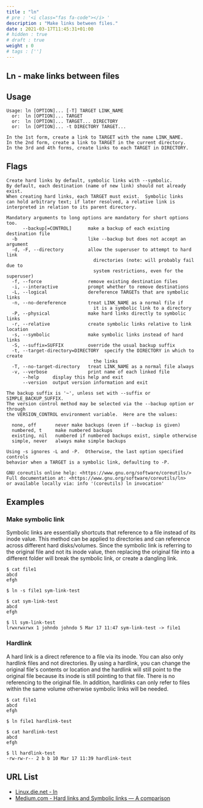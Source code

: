 ```yaml
---
title : "ln"
# pre : '<i class="fas fa-code"></i> '
description : "Make links between files."
date : 2021-03-17T11:45:31+01:00
# hidden : true
# draft : true
weight : 0
# tags : ['']
---
```


## Ln - make links between files

## Usage

```plain
Usage: ln [OPTION]... [-T] TARGET LINK_NAME
  or:  ln [OPTION]... TARGET
  or:  ln [OPTION]... TARGET... DIRECTORY
  or:  ln [OPTION]... -t DIRECTORY TARGET...

In the 1st form, create a link to TARGET with the name LINK_NAME.
In the 2nd form, create a link to TARGET in the current directory.
In the 3rd and 4th forms, create links to each TARGET in DIRECTORY.
```

## Flags

```plain
Create hard links by default, symbolic links with --symbolic.
By default, each destination (name of new link) should not already exist.
When creating hard links, each TARGET must exist.  Symbolic links
can hold arbitrary text; if later resolved, a relative link is
interpreted in relation to its parent directory.

Mandatory arguments to long options are mandatory for short options too.
      --backup[=CONTROL]      make a backup of each existing destination file
  -b                          like --backup but does not accept an argument
  -d, -F, --directory         allow the superuser to attempt to hard link
                                directories (note: will probably fail due to
                                system restrictions, even for the superuser)
  -f, --force                 remove existing destination files
  -i, --interactive           prompt whether to remove destinations
  -L, --logical               dereference TARGETs that are symbolic links
  -n, --no-dereference        treat LINK_NAME as a normal file if
                                it is a symbolic link to a directory
  -P, --physical              make hard links directly to symbolic links
  -r, --relative              create symbolic links relative to link location
  -s, --symbolic              make symbolic links instead of hard links
  -S, --suffix=SUFFIX         override the usual backup suffix
  -t, --target-directory=DIRECTORY  specify the DIRECTORY in which to create
                                the links
  -T, --no-target-directory   treat LINK_NAME as a normal file always
  -v, --verbose               print name of each linked file
      --help     display this help and exit
      --version  output version information and exit

The backup suffix is '~', unless set with --suffix or SIMPLE_BACKUP_SUFFIX.
The version control method may be selected via the --backup option or through
the VERSION_CONTROL environment variable.  Here are the values:

  none, off       never make backups (even if --backup is given)
  numbered, t     make numbered backups
  existing, nil   numbered if numbered backups exist, simple otherwise
  simple, never   always make simple backups

Using -s ignores -L and -P.  Otherwise, the last option specified controls
behavior when a TARGET is a symbolic link, defaulting to -P.

GNU coreutils online help: <https://www.gnu.org/software/coreutils/>
Full documentation at: <https://www.gnu.org/software/coreutils/ln>
or available locally via: info '(coreutils) ln invocation'
```

## Examples

### Make symbolic link

Symbolic links are essentially shortcuts that reference to a file instead of its inode value. This method can be applied to directories and can reference across different hard disks/volumes. Since the symbolic link is referring to the original file and not its inode value, then replacing the original file into a different folder will break the symbolic link, or create a dangling link.

```plain
$ cat file1      
abcd
efgh

$ ln -s file1 sym-link-test

$ cat sym-link-test     
abcd
efgh

$ ll sym-link-test   
lrwxrwxrwx 1 johndo johndo 5 Mar 17 11:47 sym-link-test -> file1
```

### Hardlink

A hard link is a direct reference to a file via its inode. You can also only hardlink files and not directories. By using a hardlink, you can change the original file's contents or location and the hardlink will still point to the original file because its inode is still pointing to that file. There is no referencing to the original file. In addition, hardlinks can only refer to files within the same volume otherwise symbolic links will be needed.

```plain
$ cat file1      
abcd
efgh

$ ln file1 hardlink-test

$ cat hardlink-test  
abcd
efgh

$ ll hardlink-test 
-rw-rw-r-- 2 b b 10 Mar 17 11:39 hardlink-test
```

## URL List

- [Linux.die.net - ln](https://linux.die.net/man/1/ln)
- [Medium.com - Hard links and Symbolic links — A comparison](https://medium.com/@307/hard-links-and-symbolic-links-a-comparison-7f2b56864cdd)
